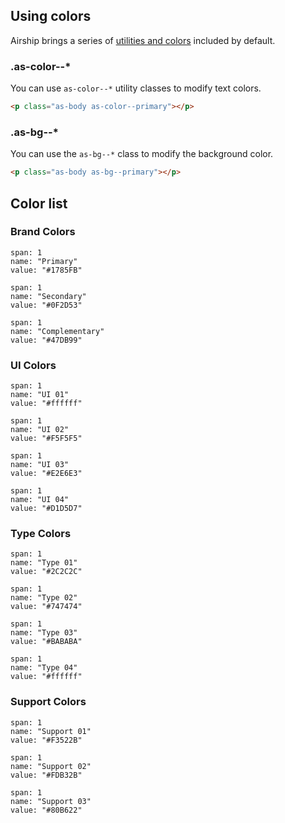 ## Using colors

Airship brings a series of [utilities and colors](../reference/#/styles/utilities) included by default.

### .as-color--*

You can use `as-color--*` utility classes to modify text colors.

```html
<p class="as-body as-color--primary"></p>
```

### .as-bg--*

You can use the `as-bg--*` class to modify the background color.

```html
<p class="as-body as-bg--primary"></p>
```

## Color list


### Brand Colors

```color
span: 1
name: "Primary"
value: "#1785FB"
```

```color
span: 1
name: "Secondary"
value: "#0F2D53"
```

```color
span: 1
name: "Complementary"
value: "#47DB99"
```

### UI Colors

```color
span: 1
name: "UI 01"
value: "#ffffff"
```

```color
span: 1
name: "UI 02"
value: "#F5F5F5"
```

```color
span: 1
name: "UI 03"
value: "#E2E6E3"
```

```color
span: 1
name: "UI 04"
value: "#D1D5D7"
```

### Type Colors

```color
span: 1
name: "Type 01"
value: "#2C2C2C"
```

```color
span: 1
name: "Type 02"
value: "#747474"
```

```color
span: 1
name: "Type 03"
value: "#BABABA"
```

```color
span: 1
name: "Type 04"
value: "#ffffff"
```

### Support Colors

```color
span: 1
name: "Support 01"
value: "#F3522B"
```

```color
span: 1
name: "Support 02"
value: "#FDB32B"
```

```color
span: 1
name: "Support 03"
value: "#80B622"
```
